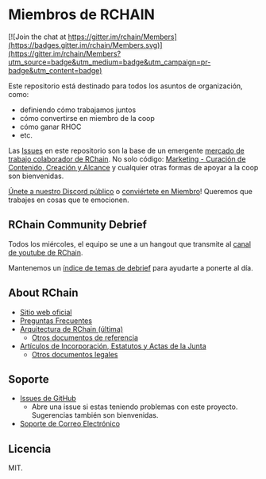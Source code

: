 # Miembros de RCHAIN

[![Join the chat at https://gitter.im/rchain/Members](https://badges.gitter.im/rchain/Members.svg)](https://gitter.im/rchain/Members?utm_source=badge&utm_medium=badge&utm_campaign=pr-badge&utm_content=badge)

Este repositorio está destinado para todos los asuntos de organización, como:
- definiendo cómo trabajamos juntos
- cómo convertirse en miembro de la coop
- cómo ganar RHOC
- etc.

Las [Issues](https://github.com/rchain/Members/issues) en este repositorio
son la base de un emergente [mercado de trabajo colaborador de RChain](CONTRIBUTING.md).
No solo código: [Marketing - Curación de Contenido, Creación y Alcance][comm]
y cualquier otras formas de apoyar a la coop son bienvenidas.

[Únete a nuestro Discord público](https://discord.gg/fvY8qhx) o
[conviértete en Miembro](https://member.rchain.coop/#/sign-up)! 
Queremos que trabajes en cosas que te emocionen. 

[comm]: https://github.com/rchain/Members/projects/2

## RChain Community Debrief

Todos los miércoles, el equipo se une a un hangout que transmite
al [canal de youtube de RChain][youtube].

[youtube]: https://www.youtube.com/channel/UCSS3jCffMiz574_q64Ukj_w

Mantenemos un [índice de temas de debrief][debrief-ix] para ayudarte a ponerte al día.

[debrief-ix]: https://github.com/rchain/Members/wiki/Weekly-Debrief-Index

## About RChain
* [Sitio web oficial](https://rchain.coop) 
* [Preguntas Frecuentes](https://github.com/rchain/reference/blob/master/faq.md)
* [Arquitectura de RChain (última)](http://rchain-architecture.readthedocs.io/)
  * [Otros documentos de referencia](https://github.com/rchain/reference)
* [Artículos de Incorporación, Estatutos y Actas de la Junta](https://github.com/rchain/board)
  * [Otros documentos legales](https://github.com/rchain/legaldocs)

## Soporte

* [Issues de GitHub](https://github.com/rchain/Members/issues)
  * Abre una issue si estas teniendo problemas con este proyecto. Sugerencias también son bienvenidas.
* [Soporte de Correo Electrónico](mailto:ops@rchain.coop)

## Licencia

MIT.
